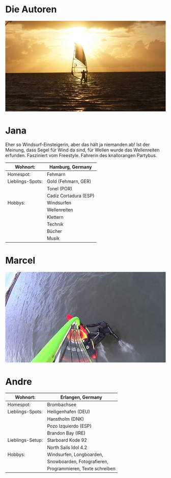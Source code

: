 # Die Autoren

![authors/DSC07571.JPG-50p-1-768x432.jpg](../../../../../mediaLibrary/pages/info/authors/DSC07571.JPG-50p-1-768x432.jpg "DSC07571.JPG-50p-1-768x432.jpg")

# Jana
Eher so Windsurf-Einsteigerin, aber das hält ja niemanden ab! Ist der Meinung, dass Segel für Wind da sind, für Wellen wurde das Wellenreiten erfunden. Fasziniert vom Freestyle. Fahrerin des knallorangen Partybus.


| Wohnort:         | Hamburg, Germany      |
|------------------|-----------------------|
| Homespot:        | Fehmarn               |
| Lieblings-Spots: | Gold (Fehmarn, GER)   |
|                  | Tonel (POR)           |
|                  | Cadiz Cortadura (ESP) |
| Hobbys:          | Windsurfen            |
|                  | Wellenreiten          |
|                  | Klettern              |
|                  | Technik               |
|                  | Bücher                |
|                  | Musik                 |




# Marcel


![authors/avatar-768x432.jpg](../../../../../mediaLibrary/pages/info/authors/avatar-768x432.jpg "avatar-768x432.jpg")

# Andre

| Wohnort:         | Erlangen, Germany               |
|------------------|---------------------------------|
| Homespot:        | Brombachsee                     |
| Lieblings-Spots: | Heiligenhafen (DEU)             |
|                  | Hanstholm (DNK)                 |
|                  | Pozo Izquierdo (ESP)            |
|                  | Brandon Bay (IRE)               |
| Lieblings-Setup: | Starboard Kode 92               |
|                  | North Sails Idol 4.2            |
| Hobbys:          | Windsurfen, Longboarden,        |
|                  | Snowboarden, Fotografieren,     |
|                  | Programmieren, Texte schreiben  |
